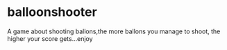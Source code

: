 # balloonshooter
A game about shooting ballons,the more ballons you manage to shoot, the higher your score gets...enjoy

